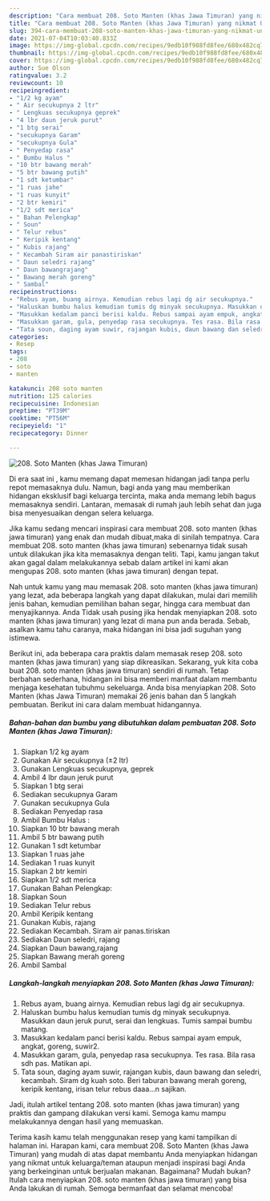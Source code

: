 ```yaml
---
description: "Cara membuat 208. Soto Manten (khas Jawa Timuran) yang nikmat Untuk Jualan"
title: "Cara membuat 208. Soto Manten (khas Jawa Timuran) yang nikmat Untuk Jualan"
slug: 394-cara-membuat-208-soto-manten-khas-jawa-timuran-yang-nikmat-untuk-jualan
date: 2021-07-04T10:03:40.833Z
image: https://img-global.cpcdn.com/recipes/9edb10f988fd8fee/680x482cq70/208-soto-manten-khas-jawa-timuran-foto-resep-utama.jpg
thumbnail: https://img-global.cpcdn.com/recipes/9edb10f988fd8fee/680x482cq70/208-soto-manten-khas-jawa-timuran-foto-resep-utama.jpg
cover: https://img-global.cpcdn.com/recipes/9edb10f988fd8fee/680x482cq70/208-soto-manten-khas-jawa-timuran-foto-resep-utama.jpg
author: Sue Olson
ratingvalue: 3.2
reviewcount: 10
recipeingredient:
- "1/2 kg ayam"
- " Air secukupnya 2 ltr"
- " Lengkuas secukupnya geprek"
- "4 lbr daun jeruk purut"
- "1 btg serai"
- "secukupnya Garam"
- "secukupnya Gula"
- " Penyedap rasa"
- " Bumbu Halus "
- "10 btr bawang merah"
- "5 btr bawang putih"
- "1 sdt ketumbar"
- "1 ruas jahe"
- "1 ruas kunyit"
- "2 btr kemiri"
- "1/2 sdt merica"
- " Bahan Pelengkap"
- " Soun"
- " Telur rebus"
- " Keripik kentang"
- " Kubis rajang"
- " Kecambah Siram air panastiriskan"
- " Daun seledri rajang"
- " Daun bawangrajang"
- " Bawang merah goreng"
- " Sambal"
recipeinstructions:
- "Rebus ayam, buang airnya. Kemudian rebus lagi dg air secukupnya."
- "Haluskan bumbu halus kemudian tumis dg minyak secukupnya. Masukkan daun jeruk purut, serai dan lengkuas. Tumis sampai bumbu matang."
- "Masukkan kedalam panci berisi kaldu. Rebus sampai ayam empuk, angkat, goreng, suwir2."
- "Masukkan garam, gula, penyedap rasa secukupnya. Tes rasa. Bila rasa sdh pas. Matikan api."
- "Tata soun, daging ayam suwir, rajangan kubis, daun bawang dan seledri, kecambah. Siram dg kuah soto. Beri taburan bawang merah goreng, keripik kentang, irisan telur rebus daaa...n sajikan."
categories:
- Resep
tags:
- 208
- soto
- manten

katakunci: 208 soto manten 
nutrition: 125 calories
recipecuisine: Indonesian
preptime: "PT39M"
cooktime: "PT56M"
recipeyield: "1"
recipecategory: Dinner

---
```



![208. Soto Manten (khas Jawa Timuran)](https://img-global.cpcdn.com/recipes/9edb10f988fd8fee/680x482cq70/208-soto-manten-khas-jawa-timuran-foto-resep-utama.jpg)

Di era  saat ini , kamu memang dapat memesan hidangan jadi tanpa perlu repot memasaknya dulu. Namun, bagi anda yang mau memberikan hidangan eksklusif bagi keluarga tercinta, maka anda memang lebih bagus memasaknya sendiri. Lantaran, memasak di rumah jauh lebih sehat dan juga bisa menyesuaikan dengan selera keluarga.

Jika kamu sedang mencari inspirasi cara membuat 208. soto manten (khas jawa timuran) yang enak dan mudah dibuat,maka di sinilah tempatnya. Cara membuat 208. soto manten (khas jawa timuran)  sebenarnya tidak susah untuk dilakukan jika kita memasaknya dengan teliti. Tapi, kamu jangan takut akan gagal dalam melakukannya 
sebab dalam artikel ini kami akan mengupas 208. soto manten (khas jawa timuran) dengan tepat.  



Nah untuk kamu yang mau memasak 208. soto manten (khas jawa timuran) yang lezat, ada beberapa langkah yang dapat dilakukan, mulai dari memilih jenis bahan, kemudian pemilihan bahan segar, hingga cara membuat dan menyajikannya. Anda Tidak usah pusing jika hendak menyiapkan 208. soto manten (khas jawa timuran) yang lezat di mana pun anda berada. Sebab, asalkan kamu  tahu caranya, maka hidangan ini bisa jadi suguhan yang istimewa.

Berikut ini, ada beberapa cara praktis  dalam memasak resep 208. soto manten (khas jawa timuran) yang siap dikreasikan. Sekarang, yuk kita coba buat 208. soto manten (khas jawa timuran) sendiri di rumah. Tetap berbahan sederhana, hidangan ini bisa memberi manfaat dalam membantu menjaga kesehatan tubuhmu sekeluarga. Anda bisa menyiapkan 208. Soto Manten (khas Jawa Timuran) memakai 26 jenis bahan dan 5 langkah pembuatan. Berikut ini cara dalam membuat hidangannya.

<!--inarticleads1-->

##### Bahan-bahan dan bumbu yang dibutuhkan dalam pembuatan 208. Soto Manten (khas Jawa Timuran):

1. Siapkan 1/2 kg ayam
1. Gunakan  Air secukupnya (±2 ltr)
1. Gunakan  Lengkuas secukupnya, geprek
1. Ambil 4 lbr daun jeruk purut
1. Siapkan 1 btg serai
1. Sediakan secukupnya Garam
1. Gunakan secukupnya Gula
1. Sediakan  Penyedap rasa
1. Ambil  Bumbu Halus :
1. Siapkan 10 btr bawang merah
1. Ambil 5 btr bawang putih
1. Gunakan 1 sdt ketumbar
1. Siapkan 1 ruas jahe
1. Sediakan 1 ruas kunyit
1. Siapkan 2 btr kemiri
1. Siapkan 1/2 sdt merica
1. Gunakan  Bahan Pelengkap:
1. Siapkan  Soun
1. Sediakan  Telur rebus
1. Ambil  Keripik kentang
1. Gunakan  Kubis, rajang
1. Sediakan  Kecambah. Siram air panas.tiriskan
1. Sediakan  Daun seledri, rajang
1. Siapkan  Daun bawang,rajang
1. Siapkan  Bawang merah goreng
1. Ambil  Sambal




<!--inarticleads2-->

##### Langkah-langkah menyiapkan 208. Soto Manten (khas Jawa Timuran):

1. Rebus ayam, buang airnya. Kemudian rebus lagi dg air secukupnya.
1. Haluskan bumbu halus kemudian tumis dg minyak secukupnya. Masukkan daun jeruk purut, serai dan lengkuas. Tumis sampai bumbu matang.
1. Masukkan kedalam panci berisi kaldu. Rebus sampai ayam empuk, angkat, goreng, suwir2.
1. Masukkan garam, gula, penyedap rasa secukupnya. Tes rasa. Bila rasa sdh pas. Matikan api.
1. Tata soun, daging ayam suwir, rajangan kubis, daun bawang dan seledri, kecambah. Siram dg kuah soto. Beri taburan bawang merah goreng, keripik kentang, irisan telur rebus daaa...n sajikan.




Jadi, itulah artikel tentang  208. soto manten (khas jawa timuran)  yang praktis dan gampang dilakukan versi kami. Semoga kamu mampu melakukannya dengan hasil yang memuaskan. 

Terima kasih kamu telah menggunakan resep yang kami tampilkan di halaman ini. Harapan kami, cara membuat  208. Soto Manten (khas Jawa Timuran) yang mudah di atas dapat membantu Anda menyiapkan hidangan yang nikmat untuk keluarga/teman ataupun menjadi inspirasi bagi Anda yang berkeinginan untuk berjualan makanan. Bagaimana? Mudah bukan? Itulah cara menyiapkan 208. soto manten (khas jawa timuran) yang bisa Anda lakukan di rumah. Semoga bermanfaat dan selamat mencoba!

